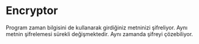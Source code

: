 # Encryptor
Program zaman bilgisini de kullanarak girdiğiniz metninizi şifreliyor. Aynı metnin şifrelemesi sürekli değişmektedir.
Aynı zamanda şifreyi çözebiliyor. 

